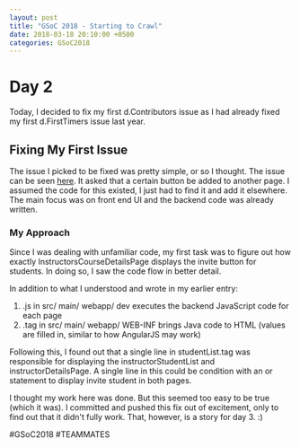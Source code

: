 ```yaml
---
layout: post
title: "GSoC 2018 - Starting to Crawl"
date: 2018-03-18 20:10:00 +0500
categories: GSoC2018
---
```


# Day 2 
Today, I decided to fix my first d.Contributors issue as I had already fixed my first d.FirstTimers issue last year.

## Fixing My First Issue
The issue I picked to be fixed was pretty simple, or so I thought. The issue can be seen [here](https://github.com/TEAMMATES/teammates/issues/8648). It asked that a certain button be added to another page. I assumed the code for this existed, I just had to find it and add it elsewhere. The main focus was on front end UI and the backend code was already written. 

### My Approach
Since I was dealing with unfamiliar code, my first task was to figure out how exactly InstructorsCourseDetailsPage displays the invite button for students. In doing so, I saw the code flow in better detail.

In addition to what I understood and wrote in my earlier entry:
1. .js in src/ main/ webapp/ dev executes the backend JavaScript code for each page
2. .tag in src/ main/ webapp/ WEB-INF brings Java code to HTML (values are filled in, similar to how AngularJS may work)

Following this, I found out that a single line in studentList.tag was responsible for displaying the instructorStudentList and instructorDetailsPage. A single line in this could be condition with an or statement to display invite student in both pages.

I thought my work here was done. But this seemed too easy to be true (which it was). I committed and pushed this fix out of excitement, only to find out that it didn't fully work. That, however, is a story for day 3. :)

#GSoC2018 #TEAMMATES